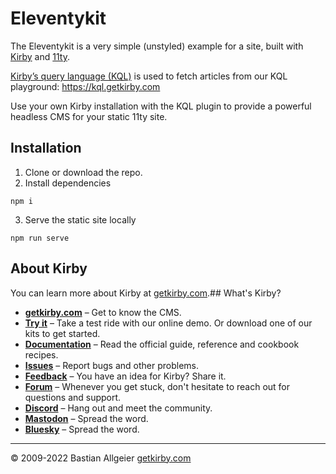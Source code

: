 # Eleventykit

The Eleventykit is a very simple (unstyled) example for a site, built with [Kirby](https://getkirby.com) and [11ty](https://11ty.dev).

[Kirby’s query language (KQL)](https://github.com/getkirby/kql) is used to fetch articles from our KQL playground: https://kql.getkirby.com

Use your own Kirby installation with the KQL plugin to provide a powerful headless CMS for your static 11ty site.

## Installation

1. Clone or download the repo. 
2. Install dependencies
```
npm i
```
3. Serve the static site locally 
```
npm run serve
```

## About Kirby

You can learn more about Kirby at [getkirby.com](https://getkirby.com).## What's Kirby?
- **[getkirby.com](https://getkirby.com)** – Get to know the CMS.
- **[Try it](https://getkirby.com/try)** – Take a test ride with our online demo. Or download one of our kits to get started.
- **[Documentation](https://getkirby.com/docs/guide)** – Read the official guide, reference and cookbook recipes.
- **[Issues](https://github.com/getkirby/kirby/issues)** – Report bugs and other problems.
- **[Feedback](https://feedback.getkirby.com)** – You have an idea for Kirby? Share it.
- **[Forum](https://forum.getkirby.com)** – Whenever you get stuck, don't hesitate to reach out for questions and support.
- **[Discord](https://chat.getkirby.com)** – Hang out and meet the community.
- **[Mastodon](https://mastodon.social/@getkirby)** – Spread the word.
- **[Bluesky](https://bsky.app/profile/getkirby.com)** – Spread the word.

---

© 2009-2022 Bastian Allgeier
[getkirby.com](https://getkirby.com)
